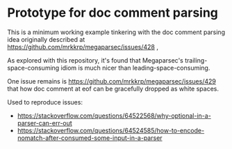 # Prototype for doc comment parsing

This is a minimum working example tinkering with the doc comment parsing idea originally described at https://github.com/mrkkrp/megaparsec/issues/428 ,

As explored with this repository, it's found that Megaparsec's 
trailing-space-consuming idiom is much nicer than leading-space-consuming.

One issue remains is https://github.com/mrkkrp/megaparsec/issues/429 that
how doc comment at eof can be gracefully dropped as white spaces.

Used to reproduce issues:

- https://stackoverflow.com/questions/64522568/why-optional-in-a-parser-can-err-out
- https://stackoverflow.com/questions/64524585/how-to-encode-nomatch-after-consumed-some-input-in-a-parser
